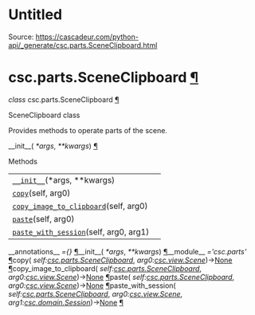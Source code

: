 # Untitled

Source: https://cascadeur.com/python-api/_generate/csc.parts.SceneClipboard.html

# csc.parts.SceneClipboard [¶](https://cascadeur.com/python-api/_generate/csc.parts.SceneClipboard.html\#csc-parts-sceneclipboard "Permalink to this heading")

_class_ csc.parts.SceneClipboard [¶](https://cascadeur.com/python-api/_generate/csc.parts.SceneClipboard.html#csc.parts.SceneClipboard "Permalink to this definition")

SceneClipboard class

Provides methods to operate parts of the scene.

\_\_init\_\_( _\*args_, _\*\*kwargs_) [¶](https://cascadeur.com/python-api/_generate/csc.parts.SceneClipboard.html#csc.parts.SceneClipboard.__init__ "Permalink to this definition")

Methods

|     |     |
| --- | --- |
| [`__init__`](https://cascadeur.com/python-api/csc.html#csc.parts.SceneClipboard.__init__ "csc.parts.SceneClipboard.__init__")(\*args, \*\*kwargs) |  |
| [`copy`](https://cascadeur.com/python-api/csc.html#csc.parts.SceneClipboard.copy "csc.parts.SceneClipboard.copy")(self, arg0) |  |
| [`copy_image_to_clipboard`](https://cascadeur.com/python-api/csc.html#csc.parts.SceneClipboard.copy_image_to_clipboard "csc.parts.SceneClipboard.copy_image_to_clipboard")(self, arg0) |  |
| [`paste`](https://cascadeur.com/python-api/csc.html#csc.parts.SceneClipboard.paste "csc.parts.SceneClipboard.paste")(self, arg0) |  |
| [`paste_with_session`](https://cascadeur.com/python-api/csc.html#csc.parts.SceneClipboard.paste_with_session "csc.parts.SceneClipboard.paste_with_session")(self, arg0, arg1) |  |

\_\_annotations\_\_ _={}_ [¶](https://cascadeur.com/python-api/_generate/csc.parts.SceneClipboard.html#csc.parts.SceneClipboard.__annotations__ "Permalink to this definition")\_\_init\_\_( _\*args_, _\*\*kwargs_) [¶](https://cascadeur.com/python-api/_generate/csc.parts.SceneClipboard.html#id0 "Permalink to this definition")\_\_module\_\_ _='csc.parts'_ [¶](https://cascadeur.com/python-api/_generate/csc.parts.SceneClipboard.html#csc.parts.SceneClipboard.__module__ "Permalink to this definition")copy( _self:[csc.parts.SceneClipboard](https://cascadeur.com/python-api/csc.html#csc.parts.SceneClipboard "csc.parts.SceneClipboard")_, _arg0:[csc.view.Scene](https://cascadeur.com/python-api/csc.html#csc.view.Scene "csc.view.Scene")_)→[None](https://docs.python.org/3/library/constants.html#None "(in Python v3.13)") [¶](https://cascadeur.com/python-api/_generate/csc.parts.SceneClipboard.html#csc.parts.SceneClipboard.copy "Permalink to this definition")copy\_image\_to\_clipboard( _self:[csc.parts.SceneClipboard](https://cascadeur.com/python-api/csc.html#csc.parts.SceneClipboard "csc.parts.SceneClipboard")_, _arg0:[csc.view.Scene](https://cascadeur.com/python-api/csc.html#csc.view.Scene "csc.view.Scene")_)→[None](https://docs.python.org/3/library/constants.html#None "(in Python v3.13)") [¶](https://cascadeur.com/python-api/_generate/csc.parts.SceneClipboard.html#csc.parts.SceneClipboard.copy_image_to_clipboard "Permalink to this definition")paste( _self:[csc.parts.SceneClipboard](https://cascadeur.com/python-api/csc.html#csc.parts.SceneClipboard "csc.parts.SceneClipboard")_, _arg0:[csc.view.Scene](https://cascadeur.com/python-api/csc.html#csc.view.Scene "csc.view.Scene")_)→[None](https://docs.python.org/3/library/constants.html#None "(in Python v3.13)") [¶](https://cascadeur.com/python-api/_generate/csc.parts.SceneClipboard.html#csc.parts.SceneClipboard.paste "Permalink to this definition")paste\_with\_session( _self:[csc.parts.SceneClipboard](https://cascadeur.com/python-api/csc.html#csc.parts.SceneClipboard "csc.parts.SceneClipboard")_, _arg0:[csc.view.Scene](https://cascadeur.com/python-api/csc.html#csc.view.Scene "csc.view.Scene")_, _arg1:[csc.domain.Session](https://cascadeur.com/python-api/csc.html#csc.domain.Session "csc.domain.Session")_)→[None](https://docs.python.org/3/library/constants.html#None "(in Python v3.13)") [¶](https://cascadeur.com/python-api/_generate/csc.parts.SceneClipboard.html#csc.parts.SceneClipboard.paste_with_session "Permalink to this definition")